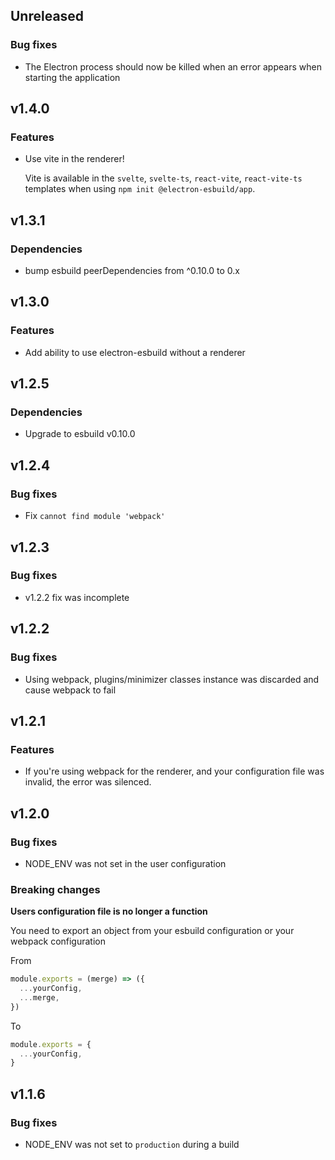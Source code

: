 ## Unreleased

### Bug fixes

- The Electron process should now be killed when an error appears when starting the application

## v1.4.0

### Features

- Use vite in the renderer!

  Vite is available in the `svelte`, `svelte-ts`, `react-vite`, `react-vite-ts` templates when using `npm init @electron-esbuild/app`.

## v1.3.1

### Dependencies

- bump esbuild peerDependencies from ^0.10.0 to 0.x

## v1.3.0

### Features

- Add ability to use electron-esbuild without a renderer

## v1.2.5

### Dependencies

- Upgrade to esbuild v0.10.0

## v1.2.4

### Bug fixes

- Fix `cannot find module 'webpack'`

## v1.2.3

### Bug fixes

- v1.2.2 fix was incomplete

## v1.2.2

### Bug fixes

- Using webpack, plugins/minimizer classes instance was discarded and cause webpack to fail

## v1.2.1

### Features

- If you're using webpack for the renderer, and your configuration file was invalid, the error was silenced.

## v1.2.0

### Bug fixes

- NODE_ENV was not set in the user configuration

### Breaking changes

**Users configuration file is no longer a function**

You need to export an object from your esbuild configuration or your webpack configuration

From

```javascript
module.exports = (merge) => ({
  ...yourConfig,
  ...merge,
})
```

To

```javascript
module.exports = {
  ...yourConfig,
}
```

## v1.1.6

### Bug fixes

- NODE_ENV was not set to `production` during a build
